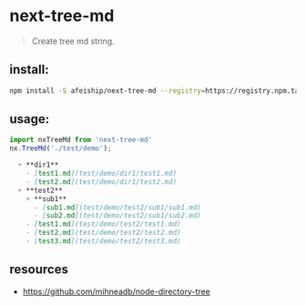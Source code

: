 # next-tree-md
> Create tree md string.

## install:
```bash
npm install -S afeiship/next-tree-md --registry=https://registry.npm.taobao.org
```

## usage:
```js
import nxTreeMd from 'next-tree-md'
nx.TreeMd('./test/demo');
```
```md
  + **dir1**
    - [test1.md](test/demo/dir1/test1.md)
    - [test2.md](test/demo/dir1/test2.md)
  + **test2**
    + **sub1**
      - [sub1.md](test/demo/test2/sub1/sub1.md)
      - [sub2.md](test/demo/test2/sub1/sub2.md)
    - [test1.md](test/demo/test2/test1.md)
    - [test2.md](test/demo/test2/test2.md)
    - [test3.md](test/demo/test2/test3.md)
```

## resources
- https://github.com/mihneadb/node-directory-tree
